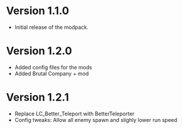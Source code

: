 # Version 1.1.0
- Initial release of the modpack.

# Version 1.2.0
- Added config files for the mods
- Added Brutal Company + mod

# Version 1.2.1
- Replace LC_Better_Teleport with BetterTeleporter
- Config tweaks: Allow all enemy spawn and slighly lower run speed

